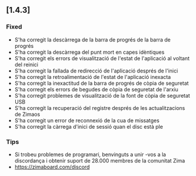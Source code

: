 ## [1.4.3]
### Fixed
- S'ha corregit la descàrrega de la barra de progrés de la barra de progrés
- S'ha corregit la descàrrega del punt mort en capes idèntiques
- S'ha corregit els errors de visualització de l'estat de l'aplicació al voltant del reinici
- S'ha corregit la fallada de redirecció de l'aplicació després de l'inici
- S'ha corregit la retroalimentació de l'estat de l'aplicació inexacta
- S'ha corregit la inexactitud de la barra de progrés de còpia de seguretat
- S'ha corregit els errors de begudes de còpia de seguretat de l'arxiu
- S'ha corregit problemes de visualització de la font de còpia de seguretat USB
- S'ha corregit la recuperació del registre després de les actualitzacions de Zimaos
- S'ha corregit un error de reconnexió de la cua de missatges
- S'ha corregit la càrrega d'inici de sessió quan el disc està ple
### Tips
- Si trobeu problemes de programari, benvinguts a unir -vos a la discordança i obtenir suport de 28.000 membres de la comunitat Zima
- <a href = "https://zimaboard.com/discord" target = "_ en blanc" style = "color: blau"> https://zimaboard.com/discord </a>
